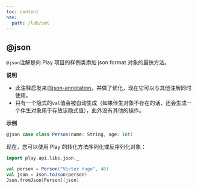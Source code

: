 ```yaml
---
toc: content
nav:
  path: /lab/smt
---
```


## @json

`@json`注解是向 Play 项目的样例类添加 json format 对象的最快方法。

**说明**

- 此注释启发来自[json-annotation](https://github.com/kifi/json-annotation)，并做了优化，现在它可以与其他注解同时使用。
- 只有一个隐式的`val`值会被自动生成（如果伴生对象不存在的话，还会生成一个伴生对象用于存放该隐式值），此外没有其他的操作。

**示例**

```scala
@json case class Person(name: String, age: Int)
```

现在，您可以使用 Play 的转化方法序列化或反序列化对象：

```scala
import play.api.libs.json._

val person = Person("Victor Hugo", 46)
val json = Json.toJson(person)
Json.fromJson[Person](json)
```
